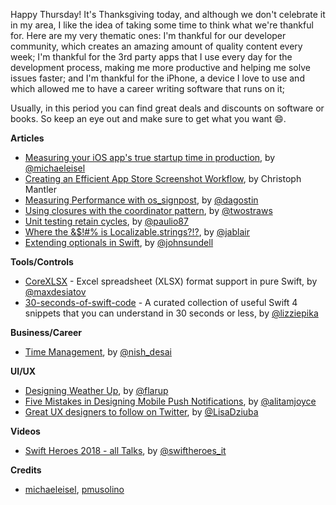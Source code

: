 Happy Thursday! It's Thanksgiving today, and although we don't celebrate it in my area, I like the idea of taking some time to think what we're thankful for. Here are my very thematic ones: I'm thankful for our developer community, which creates an amazing amount of quality content every week; I'm thankful for the 3rd party apps that I use every day for the development process, making me more productive and helping me solve issues faster; and I'm thankful for the iPhone, a device I love to use and which allowed me to have a career writing software that runs on it; 

Usually, in this period you can find great deals and discounts on software or books. So keep an eye out and make sure to get what you want 😄. 

**Articles**

* [Measuring your iOS app's true startup time in production](https://medium.com/@michael.eisel/measuring-your-ios-apps-pre-main-time-in-the-wild-98197f3d95b4), by [@michaeleisel](https://twitter.com/michaeleisel)
* [Creating an Efficient App Store Screenshot Workflow](https://pspdfkit.com/blog/2018/creating-an-efficient-app-store-screenshot-workflow/), by Christoph Mantler
* [Measuring Performance with os_signpost](https://agostini.tech/2018/11/19/measuring-performance-with-os_signpost/), by [@dagostin](https://twitter.com/dagostin)
* [Using closures with the coordinator pattern](https://www.hackingwithswift.com/articles/132/using-closures-with-the-coordinator-pattern), by [@twostraws](https://twitter.com/twostraws)
* [Unit testing retain cycles](https://paul-samuels.com/blog/2018/11/20/unit-testing-retain-cycles/), by [@paulio87](https://twitter.com/paulio87)
* [Where the &$!#% is Localizable.strings?!?](https://martiancraft.com/blog/2018/11/where-is-localizable-string/), by [@jablair](https://twitter.com/jablair)
* [Extending optionals in Swift](https://www.swiftbysundell.com/posts/extending-optionals-in-swift), by [@johnsundell](https://twitter.com/johnsundell)

**Tools/Controls**

* [CoreXLSX](https://github.com/MaxDesiatov/CoreXLSX) - Excel spreadsheet (XLSX) format support in pure Swift, by [@maxdesiatov](https://twitter.com/maxdesiatov)
* [30-seconds-of-swift-code](https://github.com/elizabethsiegle/30-seconds-of-swift-code) - A curated collection of useful Swift 4 snippets that you can understand in 30 seconds or less, by [@lizziepika](https://twitter.com/lizziepika)

**Business/Career**

* [Time Management](https://pspdfkit.com/blog/2018/time-management/), by [@nish_desai](https://twitter.com/nish_desai)

**UI/UX**

* [Designing Weather Up](https://blog.prototypr.io/designing-weather-up-cf248e47b5d8), by [@flarup](https://twitter.com/flarup)
* [Five Mistakes in Designing Mobile Push Notifications](https://www.nngroup.com/articles/push-notification/), by [@alitamjoyce](https://twitter.com/alitamjoyce)
* [Great UX designers to follow on Twitter](https://flawlessapp.io/blog/great-ux-designers-to-follow-on-twitter/), by [@LisaDziuba](https://twitter.com/LisaDziuba)

**Videos**

* [Swift Heroes 2018 - all Talks](https://www.youtube.com/playlist?list=PLfCiO1zYKkASAdaBB92r6Ii6tdU8TJN-_), by [@swiftheroes_it](https://twitter.com/swiftheroes_it)

**Credits**

* [michaeleisel](https://github.com/michaeleisel), [pmusolino](https://github.com/pmusolino)
